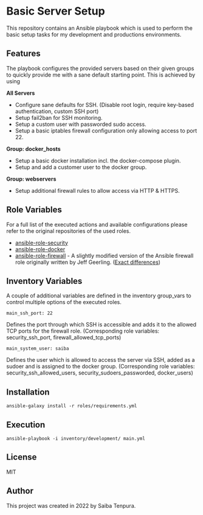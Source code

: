 # Basic Server Setup
This repository contains an Ansible playbook which is used to perform the basic setup tasks for my development and productions environments.

## Features
The playbook configures the provided servers based on their given groups to quickly provide me with a sane default starting point. This is achieved by using

**All Servers**
  * Configure sane defaults for SSH. (Disable root login, require key-based authentication, custom SSH port)
  * Setup fail2ban for SSH monitoring.
  * Setup a custom user with passworded sudo access.
  * Setup a basic iptables firewall configuration only allowing access to port 22.

**Group: docker_hosts**
  * Setup a basic docker installation incl. the docker-compose plugin.
  * Setup and add a customer user to the docker group.

**Group: webservers**
  * Setup additional firewall rules to allow access via HTTP & HTTPS.

## Role Variables
For a full list of the executed actions and available configurations please refer to the original repositories of the used roles.
  * [ansible-role-security](https://github.com/geerlingguy/ansible-role-security)
  * [ansible-role-docker](https://github.com/geerlingguy/ansible-role-docker)
  * [ansible-role-firewall](https://github.com/saiba-tenpura/ansible-role-firewall/tree/custom) - A slightly modified version of the Ansible firewall role originally written by Jeff Geerling. ([Exact differences](https://github.com/geerlingguy/ansible-role-firewall/compare/master...saiba-tenpura:ansible-role-firewall:custom))

## Inventory Variables
A couple of additional variables are defined in the inventory group_vars to control multiple options of the executed roles.
```
main_ssh_port: 22
```

Defines the port through which SSH is accessible and adds it to the allowed TCP ports for the firewall role. (Corresponding role variables: security_ssh_port, firewall_allowed_tcp_ports)
```
main_system_user: saiba
```

Defines the user which is allowed to access the server via SSH, added as a sudoer and is assigned to the docker group. (Corresponding role variables: security_ssh_allowed_users, security_sudoers_passworded, docker_users)

## Installation
```
ansible-galaxy install -r roles/requirements.yml
```

## Execution
```
ansible-playbook -i inventory/development/ main.yml
```

## License
MIT

## Author
This project was created in 2022 by Saiba Tenpura.